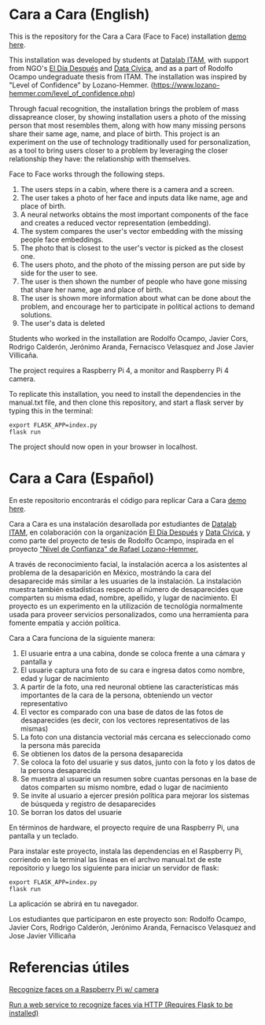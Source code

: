# Cara a Cara (English)

This is the repository for the Cara a Cara (Face to Face) installation [demo here](https://www.youtube.com/watch?v=jmWU0F__93A). 

This installation was developed by students at [Datalab ITAM](datalabitam.com), with support from NGO's [El Día Después](https://eldiadespues.mx/) and [Data Cívica](https://datacivica.org), and as a part of Rodolfo Ocampo undegraduate thesis from ITAM. The installation was inspired by "Level of Confidence" by Lozano-Hemmer. (https://www.lozano-hemmer.com/level_of_confidence.php) 

Through facual recognition, the installation brings the problem of mass dissapreance closer, by showing installation users a photo of the missing person that most resembles them, along with how many missing persons share their same age, name, and place of birth. This project is an experiment on the use of technology traditionally used for personalization, as a tool to bring users closer to a problem by leveraging the closer relationship they have: the relationship with themselves.

Face to Face works through the following steps.

1. The users steps in a cabin, where there is a camera and a screen. 
2. The user takes a photo of her face and inputs data like name, age and place of birth.
3. A neural networks obtains the most important components of the face and creates a reduced vector representation (embedding).
4. The system compares the user's vector embedding with the missing people face embeddings. 
5. The photo that is closest to the user's vector is picked as the closest one. 
6. The users photo, and the photo of the missing person are put side by side for the user to see. 
7. The user is then shown the number of people who have gone missing that share her name, age and place of birth. 
8. The user is shown more information about what can be done about the problem, and encourage her to participate in political actions to demand solutions. 
9. The user's data is deleted


Students who worked in the installation are Rodolfo Ocampo, Javier Cors, Rodrigo Calderón, Jerónimo Aranda, Fernacisco Velasquez and Jose Javier Villicaña. 

The project requires a Raspberry Pi 4, a monitor and Raspberry Pi 4 camera. 

To replicate this installation, you need to install the dependencies in the manual.txt file, and then clone this repository, and start a flask server by typing this in the terminal:

```
export FLASK_APP=index.py
flask run
```
The project should now open in your browser in localhost.

# Cara a Cara (Español) 

En este repositorio encontrarás el código para replicar Cara a Cara [demo here](https://www.youtube.com/watch?v=jmWU0F__93A). 

Cara a Cara es una instalación desarollada por estudiantes de [Datalab ITAM](datalabitam.com), en colaboración con la organización [El Día Después](https://eldiadespues.mx/) y [Data Cívica](https://datacivica.org), y como parte del proyecto de tesis de Rodolfo Ocampo, inspirada en el proyecto ["Nivel de Confianza" de Rafael Lozano-Hemmer.](https://www.lozano-hemmer.com/level_of_confidence.php) 

A través de reconocimiento facial, la instalación acerca a los asistentes al problema de la desaparición en México, mostrándo la cara del desaparecide más similar a les usuaries de la instalación. La instalación muestra también estadísticas respecto al número de desaparecides que comparten su misma edad, nombre, apellido, y lugar de nacimiento. El proyecto es un experimento en la utilización de tecnológia normalmente usada para proveer servicios personalizados, como una herramienta para fomente empatía y acción política. 

Cara a Cara funciona de la siguiente manera:

1. El usuarie entra a una cabina, donde se coloca frente a una cámara y pantalla y 
2. El usuarie captura una foto de su cara e ingresa datos como nombre, edad y lugar de nacimiento
2. A partir de la foto, una red neuronal obtiene las características más importantes de la cara de la persona, obteniendo un vector representativo
3. El vector es comparado con una base de datos de las fotos de desaparecides (es decir, con los vectores representativos de las mismas)
4. La foto con una distancia vectorial más cercana es seleccionado como la persona más parecida
5. Se obtienen los datos de la persona desaparecida
6. Se coloca la foto del usuarie y sus datos, junto con la foto y los datos de la persona desaparecida
7. Se muestra al usuarie un resumen sobre cuantas personas en la base de datos comparten su mismo nombre, edad o lugar de nacimiento
8. Se invite al usuario a ejercer presión política para mejorar los sistemas de búsqueda y registro de desaparecides
9. Se borran los datos del usuarie

En términos de hardware, el proyecto require de una Raspberry Pi, una pantalla y un teclado. 

Para instalar este proyecto, instala las dependencias en el Raspberry Pi, corriendo en la terminal las líneas en el archvo manual.txt de este repositorio y luego los siguiente para iniciar un servidor de flask: 

```
export FLASK_APP=index.py
flask run
```

La aplicación se abrirá en tu navegador.

Los estudiantes que participaron en este proyecto son: Rodolfo Ocampo, Javier Cors, Rodrigo Calderón, Jerónimo Aranda, Fernacisco Velasquez and Jose Javier Villicaña
# Referencias útiles
[Recognize faces on a Raspberry Pi w/ camera](https://github.com/ageitgey/face_recognition/blob/master/examples/facerec_on_raspberry_pi.py)

[Run a web service to recognize faces via HTTP (Requires Flask to be installed)](https://github.com/ageitgey/face_recognition/blob/master/examples/web_service_example.py)
